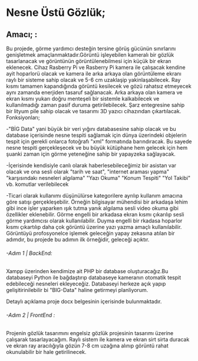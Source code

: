 # Nesne Üstü Gözlük;

## Amacı; :
Bu projede, görme yardımcı desteğin tersine görüş gücünün sınırlarını genişletmek amaçlanmaktadır.Görüntü işleyebilen kameralı bir gözlük tasarlanacak ve görüntünün görüntülenebilmesi için küçük bir ekran eklenecek. Cihaz Rasberry Pi ve Rasberry Pi kamera ile çalışacak kendine ayit hoparlorü olacak ve kamera ile arka arkaya olan görüntüleme ekranı raylı bir sisteme sahip olacak ve 5-6 cm uzaklaşip yakinlaşabilecek. Ray kısmı tamamen kapandığında görüntü kesilecek ve gözü rahatsız etmeyecek aynı zamanda enerjiden tasaruf sağlanacak. Arka arkaya olan kamera ve ekran kısmı yukarı doğru menteşeli bir sistemle kalkabilecek ve kullanılmadığı zaman pasif duruma getirilebilecek. Şarz entegresine sahip bir lityum pile sahip olacak ve tasarımı 3D yazıcı cihazından çıkartılacak. Fonksiyonları;

-"BİG Data" yani büyük bir veri yığını databasesine sahip olacak ve bu database içerisinde nesne tespiti sağlamak için dünya üzerindeki objelerin tespit için gerekli onlarca fotoğrafı "xml" formatında barındıracak. Bu sayede nesne tespiti gerçekleşecek ve bu büyük kütüphane hem gelecek için hem şuanki zaman için görme yeteneğine sahip bir yapayzeka sağlayacak.

-İçerisinde kendisiyle canlı olarak haberlesebileceğimiz bir asistan var olacak ve ona sesli olarak "tarih ve saat", "internet araması yapma" "karşısındakı nesneleri algılama" "Yazı Okuma"  "Konum Tespiti" "Yol Takibi" vb. komutlar verilebilecek 

-Ticari olarak kullanımı düşünülürse kategorilere ayrılıp kullanım amacına göre satışı gerçekleşebilir. Örneğin bilgisayar mühendisi bir arkadaşa lehim gibi ince işler yaparken ışık tutma yanık algılama sesli video okuma gibi özellikler eklenebilir. Görme engelli bir arkadasa ekran kısmı çıkarılıp sesli görme yardımcısı olarak kullanılabilir. Duyma engelli bir rkadasa hoparlor kısmı çıkartılıp daha çok görüntü üzerine yazı yazma amaçlı kullanılabilir. Görüntüyü profosyonelce işlemek geleceğin yapay zekasına atılan bir adımdır, bu projede bu adımın ilk örneğidir, geleceği açıktır.

###### -Adım 1 | BackEnd:
Xampp üzerinden kendimize ait PHP bir database oluşturacağız.Bu databaseyi Python ile bağdaştırıp databaseye kameranın otomatik tespit edebileceği nesneleri ekleyeceğiz. Databaseyi herkeze açık yapıp gelişitirinilebilir bi "BIG-Data" haline getirmeyi planliyorum.

Detaylı açıklama proje docx belgesinin içerisinde bulunmaktadır.

###### -Adım 2 | FrontEnd : 
Projenin gözlük tasarımını engelsiz gözlük projesinin tasarımı üzerine çalışarak tasarlayacağım. Raylı sistem ile kamera ve ekran sirt sirta duracak ve ekran ray aracılığıyla gözün 7-8 cm uzağına alınıp görüntü rahat okunulabilir bir hale getirilinecek.

